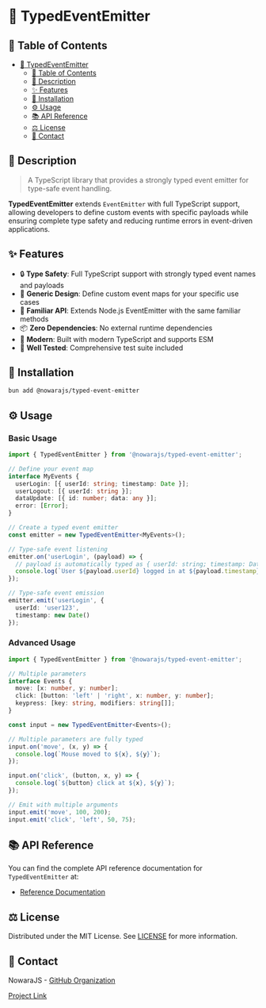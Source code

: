 # 🎯 TypedEventEmitter

## 📌 Table of Contents

- [🎯 TypedEventEmitter](#-typedeventemitter)
  - [📌 Table of Contents](#-table-of-contents)
  - [📝 Description](#-description)
  - [✨ Features](#-features)
  - [🔧 Installation](#-installation)
  - [⚙️ Usage](#-usage)
  - [📚 API Reference](#-api-reference)
  - [⚖️ License](#-license)
  - [📧 Contact](#-contact)

## 📝 Description

> A TypeScript library that provides a strongly typed event emitter for type-safe event handling.

**TypedEventEmitter** extends `EventEmitter` with full TypeScript support, allowing developers to define custom events with specific payloads while ensuring complete type safety and reducing runtime errors in event-driven applications.

## ✨ Features

- 🔒 **Type Safety**: Full TypeScript support with strongly typed event names and payloads
- 🧩 **Generic Design**: Define custom event maps for your specific use cases
- 🔄 **Familiar API**: Extends Node.js EventEmitter with the same familiar methods
- 📦 **Zero Dependencies**: No external runtime dependencies
- 🚀 **Modern**: Built with modern TypeScript and supports ESM
- 🧪 **Well Tested**: Comprehensive test suite included

## 🔧 Installation

```bash
bun add @nowarajs/typed-event-emitter
```

## ⚙️ Usage

### Basic Usage

```typescript
import { TypedEventEmitter } from '@nowarajs/typed-event-emitter';

// Define your event map
interface MyEvents {
  userLogin: [{ userId: string; timestamp: Date }];
  userLogout: [{ userId: string }];
  dataUpdate: [{ id: number; data: any }];
  error: [Error];
}

// Create a typed event emitter
const emitter = new TypedEventEmitter<MyEvents>();

// Type-safe event listening
emitter.on('userLogin', (payload) => {
  // payload is automatically typed as { userId: string; timestamp: Date }
  console.log(`User ${payload.userId} logged in at ${payload.timestamp}`);
});

// Type-safe event emission
emitter.emit('userLogin', { 
  userId: 'user123', 
  timestamp: new Date() 
});
```

### Advanced Usage

```typescript
import { TypedEventEmitter } from '@nowarajs/typed-event-emitter';

// Multiple parameters
interface Events {
  move: [x: number, y: number];
  click: [button: 'left' | 'right', x: number, y: number];
  keypress: [key: string, modifiers: string[]];
}

const input = new TypedEventEmitter<Events>();

// Multiple parameters are fully typed
input.on('move', (x, y) => {
  console.log(`Mouse moved to ${x}, ${y}`);
});

input.on('click', (button, x, y) => {
  console.log(`${button} click at ${x}, ${y}`);
});

// Emit with multiple arguments
input.emit('move', 100, 200);
input.emit('click', 'left', 50, 75);
```

## 📚 API Reference

You can find the complete API reference documentation for `TypedEventEmitter` at:

- [Reference Documentation](https://nowarajs.github.io/typed-event-emitter/)

## ⚖️ License

Distributed under the MIT License. See [LICENSE](./LICENSE) for more information.

## 📧 Contact

NowaraJS - [GitHub Organization](https://github.com/NowaraJS)

[Project Link](https://github.com/NowaraJS/typed-event-emitter)

